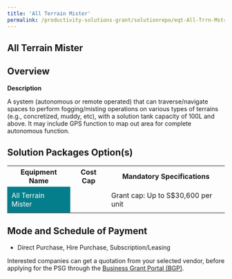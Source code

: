 ```yaml
---
title: 'All Terrain Mister'
permalink: /productivity-solutions-grant/solutionrepo/eqt-All-Trrn-Mstr-Envronmntl-Srvcs
---
```


## All Terrain Mister

## Overview

**Description**

A system (autonomous or remote operated) that can traverse/navigate spaces to perform fogging/misting operations on various types of terrains (e.g., concretized, muddy, etc), with a solution tank capacity of 100L and above. It may include GPS function to map out area for complete autonomous function.

## Solution Packages Option(s)

<table>
<tr>
<th><b>Equipment Name</b></th>
<th><b>Cost Cap</b></th>
<th><b>Mandatory Specifications</b></th>
</tr>
<tr>
<td style='padding: 10px; background-color: #037E8A; color: #FFFFFF;'>All Terrain Mister</td>
<td style='padding: 10px;'></td>
<td style='padding: 10px;'>Grant cap: Up to S$30,600 per unit</td>
</tr>
</table>

## Mode and Schedule of Payment

 - Direct Purchase, Hire Purchase, Subscription/Leasing

Interested companies can get a quotation from your selected vendor, before applying for the PSG through the <a href='https://www.businessgrants.gov.sg/' target='_blank' rel='noopener'>Business Grant Portal (BGP)</a>.

<script src="/jquery/resize-tables.js"></script>
